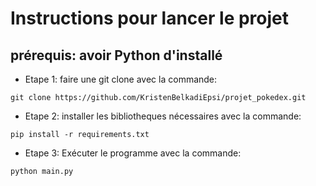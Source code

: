 # Instructions pour lancer le projet
## prérequis: avoir Python d'installé

- Etape 1: faire une git clone avec la commande:

```Shell
git clone https://github.com/KristenBelkadiEpsi/projet_pokedex.git 
```
- Etape 2: installer les bibliotheques nécessaires avec la commande:

```Shell
pip install -r requirements.txt
```

- Etape 3: Exécuter le programme avec la commande:

```Shell
python main.py
```
